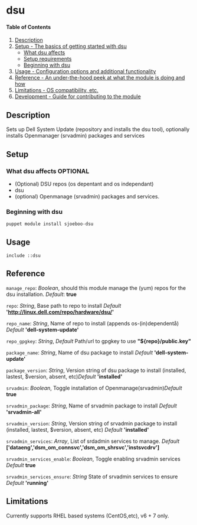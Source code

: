 # dsu

#### Table of Contents

1. [Description](#description)
1. [Setup - The basics of getting started with dsu](#setup)
    * [What dsu affects](#what-dsu-affects)
    * [Setup requirements](#setup-requirements)
    * [Beginning with dsu](#beginning-with-dsu)
1. [Usage - Configuration options and additional functionality](#usage)
1. [Reference - An under-the-hood peek at what the module is doing and how](#reference)
1. [Limitations - OS compatibility, etc.](#limitations)
1. [Development - Guide for contributing to the module](#development)

## Description

Sets up Dell System Update (repository and installs the dsu tool), optionally installs Openmanager (srvadmin) packages and services

## Setup

### What dsu affects **OPTIONAL**

* (Optional) DSU repos (os depentant and os independant)
* dsu
* (optional) Openmanage (srvadmin) packages and services.

### Beginning with dsu

`puppet module install sjoeboo-dsu`


## Usage

`include ::dsu`

## Reference

`manage_repo`: *Boolean*, should this module manage the (yum) repos for the dsu installation. *Default*: **true**

`repo`: *String*, Base path to repo to install *Default* **'http://linux.dell.com/repo/hardware/dsu/'**

`repo_name`: *String*, Name of repo to install (appends os-(in)dependentå) *Default* **'dell-system-update'**

`repo_gpgkey`: *String*, *Default* Path/url to gpgkey to use **"${repo}/public.key"**

`package_name`: *String*, Name of dsu package to install *Default* **'dell-system-update'**

`package_version`: *String*, Version string of dsu package to install (installed, lastest, $version, absent, etc)*Default* **'installed'**

`srvadmin`: *Boolean*, Toggle installation of Openmanage(srvadmin)*Default* **true**

`srvadmin_package`: *String*, Name of srvadmin package to install *Default* **'srvadmin-all'**

`srvadmin_version`: *String*, Version string of srvadmin package to install (installed, lastest, $version, absent, etc) *Default* **'installed'**

`srvadmin_services`:  *Array*, List of srdadmin services to manage. *Default* **['dataeng','dsm_om_connsvc','dsm_om_shrsvc','instsvcdrv']**

`srvadmin_services_enable`: *Boolean*, Toggle enabling srvadmin services *Default* **true**

`srvadmin_services_ensure`: *String* State of srvadmin services to ensure *Default* **'running'**

## Limitations

Currently supports RHEL based systems (CentOS,etc), v6 + 7 only.
